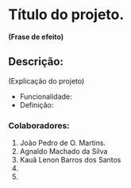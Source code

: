 # Título do projeto.
**(Frase de efeito)** 

## Descrição:
(Explicação do projeto)

<ul>
<li> Funcionalidade: </li>
<li> Definição: </li>
</ul>

### Colaboradores:

<ol>
  <li>João Pedro de O. Martins.</li>
  <li>Agnaldo Machado da Silva</li>
  <li>Kauã Lenon Barros dos Santos</li>
  <li></li>
  <li></li>
<ol>

